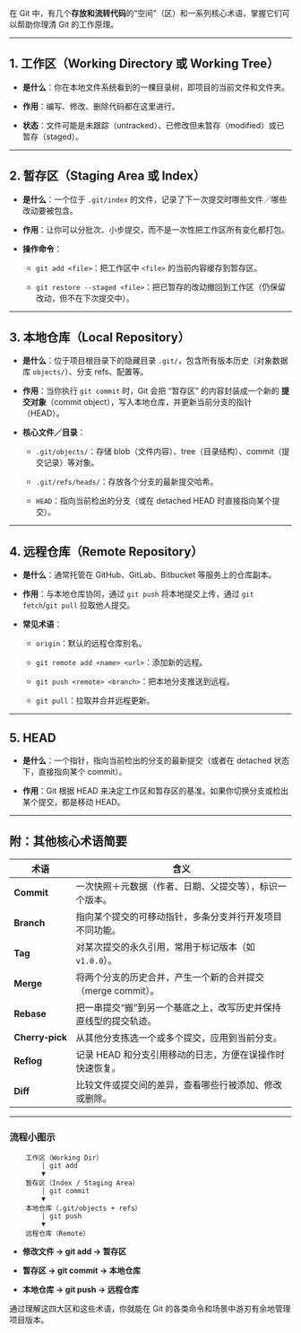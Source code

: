 在 Git 中，有几个**存放和流转代码**的“空间”（区）和一系列核心术语，掌握它们可以帮助你理清 Git 的工作原理。

---

## 1. 工作区（Working Directory 或 Working Tree）

- **是什么**：你在本地文件系统看到的一棵目录树，即项目的当前文件和文件夹。
    
- **作用**：编写、修改、删除代码都在这里进行。
    
- **状态**：文件可能是未跟踪（untracked）、已修改但未暂存（modified）或已暂存（staged）。
    

---

## 2. 暂存区（Staging Area 或 Index）

- **是什么**：一个位于 `.git/index` 的文件，记录了下一次提交时哪些文件／哪些改动要被包含。
    
- **作用**：让你可以分批次、小步提交，而不是一次性把工作区所有变化都打包。
    
- **操作命令**：
    
    - `git add <file>`：把工作区中 `<file>` 的当前内容缓存到暂存区。
        
    - `git restore --staged <file>`：把已暂存的改动撤回到工作区（仍保留改动，但不在下次提交中）。
        

---

## 3. 本地仓库（Local Repository）

- **是什么**：位于项目根目录下的隐藏目录 `.git/`，包含所有版本历史（对象数据库 `objects/`）、分支 refs、配置等。
    
- **作用**：当你执行 `git commit` 时，Git 会把 “暂存区” 的内容封装成一个新的 **提交对象**（commit object），写入本地仓库，并更新当前分支的指针（HEAD）。
    
- **核心文件／目录**：
    
    - `.git/objects/`：存储 blob（文件内容）、tree（目录结构）、commit（提交记录）等对象。
        
    - `.git/refs/heads/`：存放各个分支的最新提交哈希。
        
    - `HEAD`：指向当前检出的分支（或在 detached HEAD 时直接指向某个提交）。
        

---

## 4. 远程仓库（Remote Repository）

- **是什么**：通常托管在 GitHub、GitLab、Bitbucket 等服务上的仓库副本。
    
- **作用**：与本地仓库协同，通过 `git push` 将本地提交上传，通过 `git fetch`/`git pull` 拉取他人提交。
    
- **常见术语**：
    
    - `origin`：默认的远程仓库别名。
        
    - `git remote add <name> <url>`：添加新的远程。
        
    - `git push <remote> <branch>`：把本地分支推送到远程。
        
    - `git pull`：拉取并合并远程更新。
        

---

## 5. HEAD

- **是什么**：一个指针，指向当前检出的分支的最新提交（或者在 detached 状态下，直接指向某个 commit）。
    
- **作用**：Git 根据 HEAD 来决定工作区和暂存区的基准。如果你切换分支或检出某个提交，都是移动 HEAD。
    

---

## 附：其他核心术语简要

|术语|含义|
|---|---|
|**Commit**|一次快照＋元数据（作者、日期、父提交等），标识一个版本。|
|**Branch**|指向某个提交的可移动指针，多条分支并行开发项目不同功能。|
|**Tag**|对某次提交的永久引用，常用于标记版本（如 `v1.0.0`）。|
|**Merge**|将两个分支的历史合并，产生一个新的合并提交（merge commit）。|
|**Rebase**|把一串提交“搬”到另一个基底之上，改写历史并保持直线型的提交轨迹。|
|**Cherry‑pick**|从其他分支拣选一个或多个提交，应用到当前分支。|
|**Reflog**|记录 HEAD 和分支引用移动的日志，方便在误操作时快速恢复。|
|**Diff**|比较文件或提交间的差异，查看哪些行被添加、修改或删除。|

---

### 流程小图示

```
	工作区（Working Dir）
	    │ git add
	    ▼
	暂存区（Index / Staging Area）
	    │ git commit
	    ▼
	本地仓库（.git/objects + refs）
	    │ git push
	    ▼
	远程仓库（Remote）
```

- **修改文件 → git add → 暂存区**
    
- **暂存区 → git commit → 本地仓库**
    
- **本地仓库 → git push → 远程仓库**
    

通过理解这四大区和这些术语，你就能在 Git 的各类命令和场景中游刃有余地管理项目版本。
